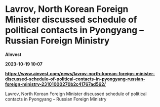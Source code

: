 # Lavrov, North Korean Foreign Minister discussed schedule of political contacts in Pyongyang – Russian Foreign Ministry
**AInvest**

**2023-10-19 10:07**

**https://www.ainvest.com/news/lavrov-north-korean-foreign-minister-discussed-schedule-of-political-contacts-in-pyongyang-russian-foreign-ministry-23101000270b2c41767ad562/**

Lavrov, North Korean Foreign Minister discussed schedule of political contacts in Pyongyang – Russian Foreign Ministry